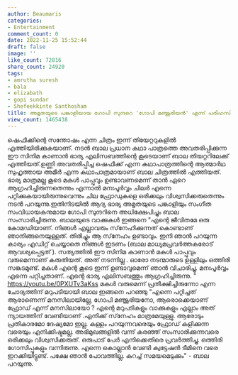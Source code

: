 ```yaml
---
author: Beaumaris
categories:
- Entertainment
comment_count: 0
date: 2022-11-25 15:52:44
draft: false
image: ''
like_count: 72816
share_count: 24920
tags:
- amrutha suresh
- bala
- elizabath
- gopi sundar
- Shefeekkinte Santhosham
title: അമൃതയുടെ പങ്കാളിയായ ഗോപി സുന്ദറെ 'ഗോപി മഞ്ജൂരിയൻ' എന്ന് പരിഹസിച്ച് ബാല
view_count: 1465438
---
```


ഷെഫീക്കിന്റെ സന്തോഷം എന്ന ചിത്രം ഇന്ന് തിയേറ്ററുകളിൽ എത്തിയിരിക്കുകയാണ്. നടന്‍ ബാല പ്രധാന കഥാ പാത്രത്തെ അവതരിപ്പിക്കുന്ന ഈ സിനിമ കാണാന്‍ ഭാര്യ എലിസബത്തിന്റെ കൂടെയാണ് ബാല തിയറ്ററിലേക്ക് എത്തിയത്.ഉണ്ണി അവതരിപ്പിച്ച ഷെഫീക്ക് എന്ന കഥാപാത്രത്തിന്റെ ആത്മാർഥ സുഹൃത്തായ അമീർ എന്ന കഥാപാത്രമായാണ് ബാല ചിത്രത്തിൽ എത്തിയത്. ഭാര്യ മാത്രമല്ല കൂടെ മകള്‍ പാപ്പുവും ഉണ്ടാവണമെന്ന് താന്‍ ഏറെ ആഗ്രഹിച്ചിരുന്നതെന്നും എന്നാല്‍ മനഃപൂര്‍വ്വം ചിലർ എന്നെ പറ്റിക്കുകയായിരുന്നുവെന്നും ചില ഫ്രോഡുകളെ ഒരിക്കലും വിശ്വസിക്കരുതെന്നും നടന്‍ പറയുന്നു.ഇതിനിടയിൽ ആദ്യ ഭാര്യ അമൃതയുടെ പങ്കാളിയും സംഗീത സംവിധായകനുമായ ഗോപി സുന്ദറിനെ അധിക്ഷേപിച്ചും ബാല സംസാരിച്ചിരുന്നു. ബാലയുടെ വാക്കുകൾ ഇങ്ങനെ "എന്റെ ജീവിതമേ ഒരു കോമഡിയാണ്. നിങ്ങള്‍ എല്ലാവരും സ്‌നേഹിക്കുന്നത് കൊണ്ടാണ് ഞാനിങ്ങനെയുള്ളത്. തിരിച്ചും ആ സ്‌നേഹം ഉണ്ടാവും. ഇനി ഞാന്‍ പറയുന്ന കാര്യം എഡിറ്റ് ചെയ്യാതെ നിങ്ങള്‍ ഇടണം (ബാല മാധ്യമപ്രവര്‍ത്തകരോട് ആവശ്യപ്പെട്ടത് ). സത്യത്തില്‍ ഈ സിനിമ കാണാന്‍ മകള്‍ പാപ്പുവും വരുമെന്നാണ് കരുതിയത്. അത് നടന്നില്ല . ഓരോ നടന്മാരുടെ ഉള്ളിലും ഒത്തിരി സങ്കടമുണ്ട്. മകള്‍ എന്റെ കൂടെ ഇന്ന് ഉണ്ടാവുമെന്ന് ഞാന്‍ വിചാരിച്ചു. മനഃപൂര്‍വ്വം എന്നെ പറ്റിച്ചതാണ്. എന്റെ ഭാര്യ എലിസബത്തും ആഗ്രഹിച്ചിരുന്നു. " https://youtu.be/0PXUTv3aKss മകള്‍ വരുമെന്ന് പ്രതീക്ഷിച്ചിരുന്നോ എന്ന ചോദ്യത്തിന് മറുപടിയായി ബാല ഇങ്ങനെ പറഞ്ഞു "എന്നെ പറ്റിച്ചത് ആരാണെന്ന് മനസിലായില്ലേ, ഗോപി മഞ്ജൂരിയനോ, ആരൊക്കെയാണ് ഫ്രോഡ് എന്ന് മനസിലായോ ? എന്റെ മറുപടികളും വാക്കുകളും എല്ലാം അത് ന്യായത്തിന് വേണ്ടിയാണ് .എനിക്ക് സ്‌നേഹം മാത്രമേയുള്ളു. ആരോടും പ്രതികാരമോ ദേഷ്യമോ ഇല്ല. കള്ളം പറയുന്നവരെയും ഫ്രോഡ് കളിക്കുന്ന വരെയും എനിക്കിഷ്ടമല്ല. അഭിമുഖങ്ങളില്‍ വന്ന് കരഞ്ഞ് സംസാരിക്കുന്നവരെ ഒരിക്കലും വിശ്വസിക്കരുത്. ഒരുപാട് പേര്‍ എനിക്കെതിരെ പ്രവര്‍ത്തിച്ചു. ഒത്തിരി ഗോസിപ്പുകളും വന്നിരുന്നു. എന്നെ കൊല്ലാന്‍ വേണ്ടി ക്വട്ടേഷന്‍ ടീമിനെ വരെ ഇറക്കിയിട്ടുണ്ട്. പക്ഷേ ഞാന്‍ പോവത്തില്ല. കുറച്ച് സമയമെടുക്കും" - ബാല പറയുന്നു.